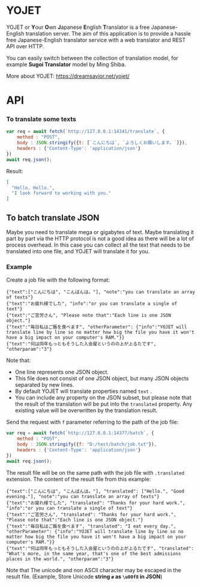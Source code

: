 # YOJET
YOJET or **Y**our **O**wn **J**apanese **E**nglish **T**ranslator  is a free Japanese-English translation server. The aim of this application is to provide a hassle free Japanese-English translator service with a web translator and  REST API over HTTP.

You can easily switch between the collection of translation model, for example **Sugoi Translator** model by Ming Shiba.

More about YOJET:
https://dreamsavior.net/yojet/

# API
### To translate some texts
```javaScript
var req = await fetch(`http://127.0.0.1:14341/translate`, {
	method : "POST",
	body : JSON.stringify({t: [`こんにちは`, `よろしくお願いします。`]}),
	headers : {'Content-Type': 'application/json'}
})
await req.json();
```
Result:
```JSON
[
  "Hello. Hello.",
  "I look forward to working with you."
]
```

## To batch translate JSON
Maybe you need to translate mega or gigabytes of text. Maybe translating it part by part via the HTTP protocol is not a good idea as there will be a lot of process overhead.
In this case you can collect all the text that needs to be translated into one file, and YOJET will translate it for you.
### Example
Create a job file with the following format:
```
{"text":["こんにちは", "こんばんは。"], "note":"you can translate an array of texts"}
{"text":"お疲れ様でした", "info":"or you can translate a single of text"}
{"text":"ご苦労さん", "Please note that":"Each line is one JSON object."}
{"text":"毎日私はご飯を食べます", "otherParameter": {"info":"YOJET will translate line by line so no matter how big the file you have it won't have a big impact on your computer's RAM."}}
{"text":"何は同年もっともそうした入会屋というのの上が上るたです", "otherparam":"3"}
```
Note that:

 - One line represents one JSON object.
 - This file does not consist of one JSON object, but many JSON objects separated by new lines.
 - By default YOJET will translate properties named `text` .
 - You can include any property on the JSON subset, but please note that the result of the translation will be put into the `translated` property. Any existing value will be overwritten by the translation result.

Send the request with `f` parameter referring to the path of the job file:
```javaScript
var req = await fetch(`http://127.0.0.1:14377/batch`, {
	method : "POST",
	body : JSON.stringify({f: "D:/test/batch/job.txt"}),
	headers : {'Content-Type': 'application/json'}
})
await req.json();
```

The result file will be on the same path with the job file with `.translated` extension.
The content of the result file from this example:
```
{"text":["こんにちは", "こんばんは。"], "translated": ["Hello.", "Good evening."], "note":"you can translate an array of texts"}
{"text":"お疲れ様でした", "translated": "Thanks for your hard work.", "info":"or you can translate a single of text"}
{"text":"ご苦労さん", "translated": "Thanks for your hard work.", "Please note that":"Each line is one JSON object."}
{"text":"毎日私はご飯を食べます", "translated": "I eat every day.", "otherParameter": {"info":"YOJET will translate line by line so no matter how big the file you have it won't have a big impact on your computer's RAM."}}
{"text":"何は同年もっともそうした入会屋というのの上が上るたです", "translated": "What's more, in the same year, that's one of the best admissions places in the world.", "otherparam":"3"}
```

Note that
The unicode and non ASCII character may be escaped in the result file. (Example, Store Unicode **string  `ø`  as  `\u00f8`  in JSON**)